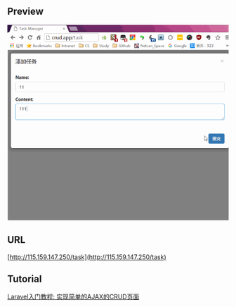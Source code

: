 ## Preview
![crud](crud.gif)

## URL
[http://115.159.147.250/task](http://115.159.147.250/task)

## Tutorial
[Laravel入门教程: 实现简单的AJAX的CRUD页面](http://www.netcan666.com/2016/08/17/Laravel%E5%85%A5%E9%97%A8%E6%95%99%E7%A8%8B-%E5%AE%9E%E7%8E%B0%E7%AE%80%E5%8D%95%E7%9A%84Ajax%E7%9A%84CRUD%E9%A1%B5%E9%9D%A2/index.html)
